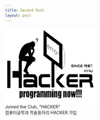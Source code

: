 ```yaml
---
title: Second Post
layout: post
---
```

<img src="/assets/images/hacker.png" width = "300px" height = "250px" alt="" /><br>Joined the Club, "HACKER"
<br>컴퓨터공학과 학술동아리 HACKER 가입